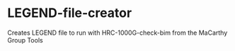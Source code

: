 # LEGEND-file-creator
Creates LEGEND file to run with HRC-1000G-check-bim from the MaCarthy Group Tools
